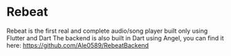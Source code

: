 # Rebeat
Rebeat is the first real and complete audio/song player built only using Flutter and Dart
The backend is also built in Dart using Angel, you can find it here: https://github.com/Ale0589/RebeatBackend
